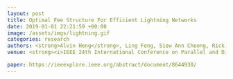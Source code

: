```yaml
---
layout: post
title: Optimal Fee Structure For Efficient Lightning Networks
date: 2019-01-01 22:21:59 +00:00
image: /assets/imgs/lightning.gif
categories: research
authors: <strong>Alvin Heng</strong>, Ling Feng, Siew Ann Cheong, Rick Siow Mong Goh
venue: <strong><i>IEEE 24th International Conference on Parallel and Distributed Systems (ICPADS), 2018</i></strong>

paper: https://ieeexplore.ieee.org/abstract/document/8644930/
---
```

